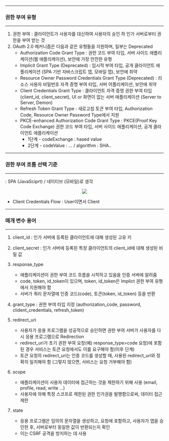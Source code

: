 -----
### 권한 부여 유형
-----
1. 권한 부여 : 클라이언트가 사용자를 대신하여 사용자의 승인 하 인가 서버로부터 권한을 부여 받는 것
2. OAuth 2.0 메커니즘은 다음과 같은 유형들을 지원하며, 일부는 Deprecated
   - Authorization Code Grant Type : 권한 코드 부여 타입, 서버 사이드 애플리케이션(웹 애플리케이션), 보안에 가장 안전한 유형
   - Implicit Grant Type (Deprecated) : 임시적 부여 타입, 공개 클라이언트 애플리케이션 (SPA 기반 자바스크립트 앱, 모바일 앱), 보안에 취약
   - Resource Owner Password Credentials Grant Type (Deprecated) : 리소스 사용자 비밀번호 자격 증명 부여 타입, 서버 어플리케이션, 보안에 취약
   - Client Credentials Grant Type : 클라이언트 자격 증명 권한 부여 타입(client_id, client_secret), UI or 화면이 없는 서버 애플리케이션 (Server to Server, Demon)
   - Refresh Token Grant Type : 새로고침 토큰 부여 타입, Authorization Code, Resource Owner Password Type에서 지원
   - PKCE-enhanced Authorization Code Grant Type : PKCE(Proof Key Code Exchange) 권한 코드 부여 타입, 서버 사이드 애플리케이션, 공개 클라이언트 애플리케이션
     + 1단계 - codeExchange : hased value
     + 2단계 - codeValue : ... / algorithm : SHA..

-----
### 권한 부여 흐름 선택 기준
-----
: SPA (JavaSciprt) / 네이티브 (모바일)로 생각

<div align="center">
<img src="https://github.com/user-attachments/assets/d4eb5160-8406-4393-a7b1-872fa54be54a">
</div>

- Client Credentials Flow : User이면서 Client

-----
### 매개 변수 용어
-----
1. client_id : 인가 서버에 등록된 클라이언트에 대해 생성된 고유 키
2. client_secret : 인가 서버에 등록된 특정 클라이언트의 client_id에 대해 생성된 비밀 값
3. response_type
   - 애플리케이션이 권한 부여 코드 흐름을 시작하고 있음을 인증 서버에 알려줌
   - code, token, id_token이 있으며, token, id_token은 Implict 권한 부여 유형에서 지원해야 함
   - 서버가 쿼리 문자열에 인증 코드(code), 토큰(token, id_token) 등을 반환

4. grant_type : 권한 부여 타입 지정 (authorization_code, password, clident_credentials, refresh_token)
5. redirect_uri
   - 사용자가 응용 프로그램을 성공적으로 승인하면 권한 부여 서버가 사용자를 다시 응용 프로그램으로 Redirection
   - redirect_uri가 초기 권한 부여 요청(예) response_type=code 요청)에 포함된 경우 서비스는 토큰 요청에서도 이를 요구해야 함(이후 단계)
   - 토큰 요청의 redirect_uri는 인증 코드를 생성할 때, 사용된 redirect_uri와 정확히 일치해야 함 (그렇지 않으면, 서비스는 요청 거부해야 함)

6. scope
   - 애플리케이션이 사용자 데이터에 접근하는 것을 제한하기 위해 사용 (email, profile, read, write ...)
   - 사용자에 의해 특정 스코프로 제한된 권한 인가권을 발행함으로써, 데이터 접근 제한

7. state
   - 응용 프로그램은 임의의 문자열을 생성하고, 요청에 포함하고, 사용자가 앱을 승인한 후, 서버로부터 동일한 값이 반환되는지 확인
   - 이는 CSRF 공격을 방지하는 데 사용


